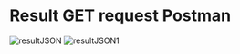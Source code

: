 # Result GET request Postman
![resultJSON](https://user-images.githubusercontent.com/120597383/233342576-3ec6faab-db3f-4c64-a014-08d5dcec962c.PNG)
![resultJSON1](https://user-images.githubusercontent.com/120597383/233342595-d6fb5ff0-924f-4f25-92a9-1058a3f3c64b.PNG)
